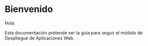 # Bienvenido

Hola

Esta documentación pretende ser la guía para seguir el módulo de Despliegue de Aplicaciones Web.